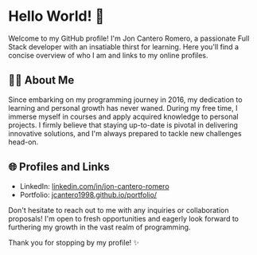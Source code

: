 # Hello World! 👋

Welcome to my GitHub profile! I'm Jon Cantero Romero, a passionate Full Stack developer with an insatiable thirst for learning. Here you'll find a concise overview of who I am and links to my online profiles.

## 👨‍💻 About Me
Since embarking on my programming journey in 2016, my dedication to learning and personal growth has never waned. During my free time, I immerse myself in courses and apply acquired knowledge to personal projects. I firmly believe that staying up-to-date is pivotal in delivering innovative solutions, and I'm always prepared to tackle new challenges head-on.

## 🌐 Profiles and Links

- LinkedIn: [linkedin.com/in/jon-cantero-romero](https://www.linkedin.com/in/jon-cantero-romero/)
- Portfolio: [jcantero1998.github.io/portfolio/](https://jcantero1998.github.io/portfolio/)

Don't hesitate to reach out to me with any inquiries or collaboration proposals! I'm open to fresh opportunities and eagerly look forward to furthering my growth in the vast realm of programming.

Thank you for stopping by my profile! ✨
